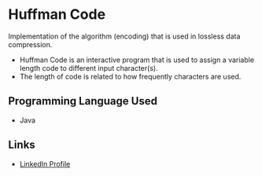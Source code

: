 # Huffman Code
Implementation of the algorithm (encoding) that is used in lossless data compression.
* Huffman Code is an interactive program that is used to assign a variable length code to different input character(s). 
* The length of code is related to how frequently characters are used. 

## Programming Language Used
* Java
## Links
* [LinkedIn Profile](https://www.linkedin.com/in/singhperry01/)
